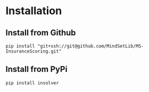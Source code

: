 # Installation

## Install from Github

```shell
pip install "git+ssh://git@github.com/MindSetLib/MS-InsuranceScoring.git"
```

## Install from PyPi

```shell
pip install insolver
```
